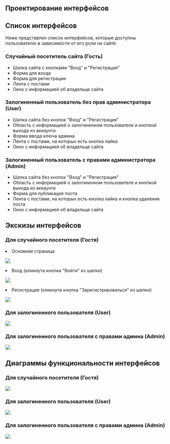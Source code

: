 ## Проектирование интерфейсов
## Список интерфейсов
Ниже представлен список интерфейсов, которые доступны пользователю в зависимости от его роли на сайте.
### Случайный посетитель сайта (Гость)
<ul>
    <li>Шапка сайта с кнопками "Вход" и "Регистрация"</li>
    <li>Форма для входа</li>
    <li>Форма для регистрации</li>
    <li>Лента с постами</li>
    <li>Окно с информацией об владельце сайта</li>
</ul>

### Залогиненный пользователь без прав администратора (User)
<ul>
    <li>Шапка сайта без кнопок "Вход" и "Регистрация"</li>
    <li>Область с информацией о залогиненном пользователе и кнопкой выхода из аккаунта</li>
    <li>Форма ввода ключа админа</li>
    <li>Лента с постами, на которых есть кнопка лайка</li>
    <li>Окно с информацией об владельце сайта</li>
</ul>

### Залогиненный пользователь с правами администратора (Admin)
<ul>
    <li>Шапка сайта без кнопок "Вход" и "Регистрация"</li>
    <li>Область с информацией о залогиненном пользователе и кнопкой выхода из аккаунта</li>
    <li>Форма для публикация поста</li>
    <li>Лента с постами, на которых есть кнопка лайка и кнопка удаления поста</li>
    <li>Окно с информацией об владельце сайта</li>
</ul>

## Экскизы интерфейсов
### Для случайного посетителя (Гостя)
<li>Основная страница</li>

![](pictures/guest1.png)
<li>Вход (кликнута кнопка "Войти" из шапки)</li>

![](pictures/guest2.png)
<li>Регистрация (кликнута кнопка "Зарегистрироваться" из шапки)</li>

![](pictures/guest3.png)

### Для залогиненного пользователя (User)
![](pictures/user.png)

### Для залогиненного пользователя с правами админа (Admin)
![](pictures/admin.png)

## Диаграммы функциональности интерфейсов
### Для случайного посетителя (Гостя)
![](pictures/guest.diargram.png)
### Для залогиненного пользователя (User)
![](pictures/user.drawio.png)

### Для залогиненного пользователя с правами админа (Admin)
![](pictures/adminn.png)
